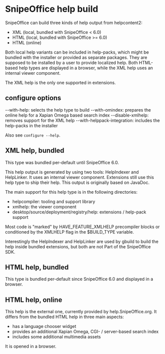 # SnipeOffice help build

SnipeOffice can build three kinds of help output from helpcontent2:

* XML (local, bundled with SnipeOffice < 6.0)
* HTML (local, bundled with SnipeOffice >= 6.0)
* HTML (online)

Both local help variants can be included in help-packs, which might be bundled
with the installer or provided as separate packages. They are supposed to be
installed by a user to provide localized help. Both HTML-based help types are
displayed in a browser, while the XML help uses an internal viewer component.

The XML help is the only one supported in extensions.

## configure options

--with-help: selects the help type to build
--with-omindex: prepares the online help for a Xapian Omega based search index
--disable-xmlhelp: removes support for the XML help
--with-helppack-integration: includes the help-packs in the installer

Also see `configure --help`.

## XML help, bundled

This type was bundled per-default until SnipeOffice 6.0.

This help output is generated by using two tools: HelpIndexer and HelpLinker.
It uses an internal viewer component. Extensions still use this help type to
ship their help. This output is originally based on JavaDoc.

The main support for this help type is in the following directories:

* helpcompiler: tooling and support library
* xmlhelp: the viewer component
* desktop/source/deployment/registry/help: extensions / help-pack support

Most code is "marked" by HAVE_FEATURE_XMLHELP precompiler blocks or conditioned
by the XMLHELP flag in the $BUILD_TYPE variable.

Interestingly the HelpIndexer and HelpLinker are used by gbuild to build the
help inside bundled extensions, but both are not Part of the SnipeOffice SDK.

## HTML help, bundled

This type is bundled per-default since SnipeOffice 6.0 and displayed in a
browser.

## HTML help, online

This help is the external one, currently provided by help.SnipeOffice.org. It
differs from the bundled HTML help in three main aspects:

* has a language chooser widget
* provides an additional Xapian Omega, CGI- / server-based search index
* includes some additional multimedia assets

It is opened in a browser.

